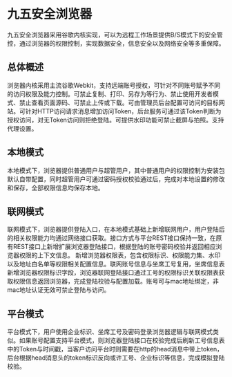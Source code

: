 # 九五安全浏览器
九五安全浏览器采用谷歌内核实现，可以为远程工作场景提供B/S模式下的安全管控，通过浏览器的权限控制，实现数据安全，信息安全以及网络安全等多重保障。

## 总体概述
浏览器内核采用主流谷歌Webkit，支持远端账号授权，可针对不同账号赋予不同的访问权限及能力控制。可禁止复制、打印、另存为等行为、禁止使用开发者模式、禁止查看页面源码、可禁止上传或下载。可由管理员后台配置可访问的目标网站。可针对HTTP访问请求消息增加访问Token，后台服务可通过该Token判断为授权访问，对无Token访问则拒绝登陆。可提供水印功能可禁止截屏与拍照。支持代理设置。
## 本地模式
本地模式下，浏览器提供普通用户与超管用户，其中普通用户的权限控制为安装包默认自带配置，同时超管用户可通过密码授权校验通过后，完成对本地设置的修改和保存，全部权限信息均保存本地。
## 联网模式
联网模式下，浏览器提供登陆入口，在本地模式基础上新增联网用户，用户登陆后的相关权限能力均通过网络接口获取。接口方式与平台REST接口保持一致，在原有REST接口上新增扩展浏览器登陆接口，根据登陆的账号密码校验并返回相应浏览器权限的上下文信息。
新增浏览器权限表，包含权限标识、权限能力集、水印以及地址白名单等权限相关配置信息。联网账号信息与坐席工号复用，坐席信息表新增浏览器权限标识字段，浏览器联网登陆接口通过工号的权限标识关联权限表获取权限信息返回浏览器，完成登陆校验与配置加载。账号可与mac地址绑定，非mac地址认证无效可禁止登陆与访问。
## 平台模式
平台模式下，用户使用企业标识、坐席工号及密码登录浏览器逻辑与联网模式类似。如果账号配置支持平台模式，则浏览器登陆接口在校验完成后刷新工号信息表中的Token与时间戳，当客户访问平台时则需要在http的head消息中带上token，后台根据head消息头的token标识反向或许工号、企业标识等信息，完成模拟登陆校验。
